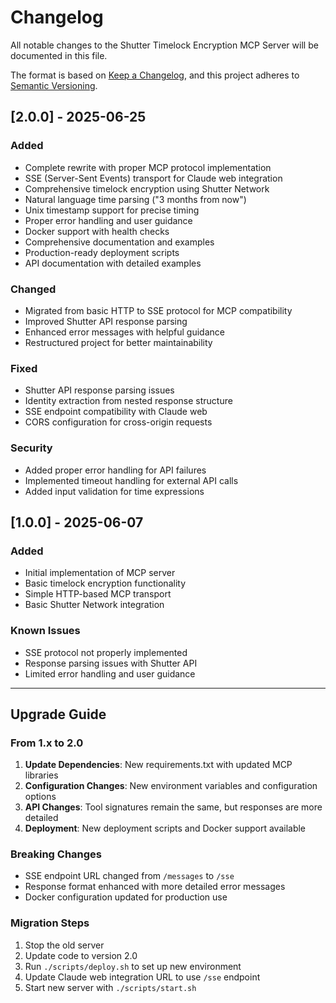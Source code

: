 # Changelog

All notable changes to the Shutter Timelock Encryption MCP Server will be documented in this file.

The format is based on [Keep a Changelog](https://keepachangelog.com/en/1.0.0/),
and this project adheres to [Semantic Versioning](https://semver.org/spec/v2.0.0.html).

## [2.0.0] - 2025-06-25

### Added
- Complete rewrite with proper MCP protocol implementation
- SSE (Server-Sent Events) transport for Claude web integration
- Comprehensive timelock encryption using Shutter Network
- Natural language time parsing ("3 months from now")
- Unix timestamp support for precise timing
- Proper error handling and user guidance
- Docker support with health checks
- Comprehensive documentation and examples
- Production-ready deployment scripts
- API documentation with detailed examples

### Changed
- Migrated from basic HTTP to SSE protocol for MCP compatibility
- Improved Shutter API response parsing
- Enhanced error messages with helpful guidance
- Restructured project for better maintainability

### Fixed
- Shutter API response parsing issues
- Identity extraction from nested response structure
- SSE endpoint compatibility with Claude web
- CORS configuration for cross-origin requests

### Security
- Added proper error handling for API failures
- Implemented timeout handling for external API calls
- Added input validation for time expressions

## [1.0.0] - 2025-06-07

### Added
- Initial implementation of MCP server
- Basic timelock encryption functionality
- Simple HTTP-based MCP transport
- Basic Shutter Network integration

### Known Issues
- SSE protocol not properly implemented
- Response parsing issues with Shutter API
- Limited error handling and user guidance

---

## Upgrade Guide

### From 1.x to 2.0

1. **Update Dependencies**: New requirements.txt with updated MCP libraries
2. **Configuration Changes**: New environment variables and configuration options
3. **API Changes**: Tool signatures remain the same, but responses are more detailed
4. **Deployment**: New deployment scripts and Docker support available

### Breaking Changes

- SSE endpoint URL changed from `/messages` to `/sse`
- Response format enhanced with more detailed error messages
- Docker configuration updated for production use

### Migration Steps

1. Stop the old server
2. Update code to version 2.0
3. Run `./scripts/deploy.sh` to set up new environment
4. Update Claude web integration URL to use `/sse` endpoint
5. Start new server with `./scripts/start.sh`

